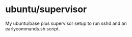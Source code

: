 # ubuntu/supervisor

My ubuntu/base plus supervisor setup to run sshd and an earlycommands.sh script.